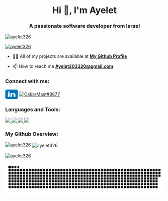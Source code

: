 <h1 align="center">Hi 👋, I'm Ayelet</h1>
<h3 align="center">A passionate software developer from Israel</h3>

<p align="left"> <img src="https://komarev.com/ghpvc/?username=ayelet326&label=Profile%20views&color=0e75b6&style=flat" alt="ayelet326" /> </p>

<p align="left"> <a href="https://github.com/ryo-ma/github-profile-trophy"><img src="https://github-profile-trophy.vercel.app/?username=ayelet326" alt="ayelet326" /></a> </p>

- 👨‍💻 All of my projects are available at **[My Github Profile](https://github.com/ayelet326?tab=repositories)**

- 📫 How to reach me **Ayelet203320@gmail.com**
<h3 align="left"> Connect with me: </h3>
<p align="left">
     <a href="https://www.linkedin.com/in/ayelet-shefi?lipi=urn%3Ali%3Apage%3Ad_flagship3_profile_view_base_contact_details%3BVbpkKJNsTiq3dXzlaIAB6A%3D%3D" target="blank"><img align="center" 
        src="assets/linkedin.svg" alt="OskarMast#8877" height="30" width="40" /></a>
      <a href="mailto:ayelet203320@gmail.com" target="blank"><img align="center"
            src="https://mailmeteor.com/logos/assets/PNG/Gmail_Logo_512px.png" alt="OskarMast#8877" height="30" width="40" /></a>

<p/>
<h3 align="left">Languages and Tools:</h3>
<p align="left">
  <a href="https://skillicons.dev">
    <img src="https://skillicons.dev/icons?i=cpp,cs,c,java,py,js,html,css,ts" /> 
    <img src="https://skillicons.dev/icons?i=dotnet,nestjs,nodejs,mysql,mongodb" />   
    <img src="https://skillicons.dev/icons?i=react,angular,npm,jquery,bootstrap,redux,regex,docker,express,fastapi,selenium,spring" />
    <img src="https://skillicons.dev/icons?i=git,github,vite,postman,vscode,visualstudio,pycharm,eclipse,idea,linux,ubuntu,powershell" />
  </a>
</p>


<h3 align="left">My Github Overview:</h3>
<p><img align="left" src="https://github-readme-stats.vercel.app/api/top-langs?username=ayelet326&show_icons=true&locale=en&layout=compact" alt="ayelet326" /></p>

<p>&nbsp;<img align="center" src="https://github-readme-stats.vercel.app/api?username=ayelet326&show_icons=true&locale=en" alt="ayelet326" /></p>

<p><img align="center" src="https://github-readme-streak-stats.herokuapp.com/?user=ayelet326&" alt="ayelet326" /></p>
<p><img align="center" src="assets/github-snake.svg" alt="ayelet326"  /></p>
